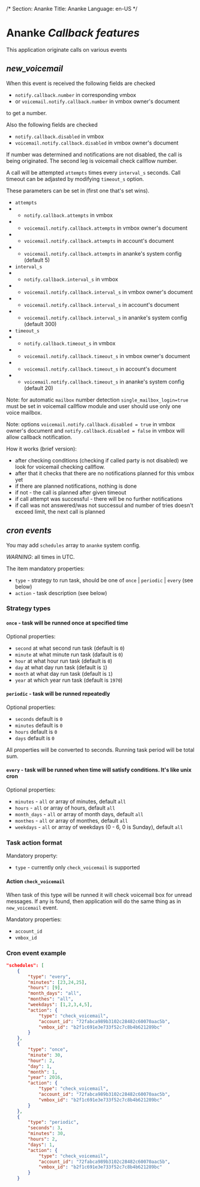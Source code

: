 /*
Section: Ananke
Title: Ananke
Language: en-US
*/

# Ananke *Callback features*

This application originate calls on various events

## *new_voicemail*

When this event is received the following fields are checked

* `notify.callback.number` in corresponding vmbox
* or `voicemail.notify.callback.number` in vmbox owner's document

to get a number.

Also the following fields are checked

* `notify.callback.disabled` in vmbox
* `voicemail.notify.callback.disabled` in vmbox owner's document

If number was determined and notifications are not disabled, the call is being originated. The second leg is voicemail check callflow number.

A call will be attempted `attempts` times every `interval_s` seconds. Call timeout can be adjasted by modifying `timeout_s` option.

These parameters can be set in (first one that's set wins).

* `attempts`
* * `notify.callback.attempts` in vmbox
* * `voicemail.notify.callback.attempts` in vmbox owner's document
* * `voicemail.notify.callback.attempts` in account's document
* * `voicemail.notify.callback.attempts` in ananke's system config (default 5)
* `interval_s`
* * `notify.callback.interval_s` in vmbox
* * `voicemail.notify.callback.interval_s` in vmbox owner's document
* * `voicemail.notify.callback.interval_s` in account's document
* * `voicemail.notify.callback.interval_s` in ananke's system config (default 300)
* `timeout_s`
* * `notify.callback.timeout_s` in vmbox
* * `voicemail.notify.callback.timeout_s` in vmbox owner's document
* * `voicemail.notify.callback.timeout_s` in account's document
* * `voicemail.notify.callback.timeout_s` in ananke's system config (default 20)

Note: for automatic `mailbox` number detection `single_mailbox_login=true` must be set in voicemail callflow module and user should use only one voice mailbox.

Note: options `voicemail.notify.callback.disabled = true` in vmbox owner's document and `notify.callback.disabled = false` in vmbox will allow callback notification.

How it works (brief version):
- after checking conditions (checking if called party is not disabled) we look for voicemail checking callflow.
- after that it checks that there are no notifications planned for this vmbox yet
- if there are planned notifications, nothing is done
- if not - the call is planned after given timeout
- if call attempt was successful - there will be no further notifications
- if call was not answered/was not successul and number of tries doesn't exceed limit, the next call is planned

## *cron events*

You may add `schedules` array to `ananke` system config.

*WARNING*: all times in UTC.

The item mandatory properties:

* `type` - strategy to run task, should be one of `once` | `periodic` | `every` (see below)
* `action` - task description (see below)

### Strategy types

#### `once` - task will be runned once at specified time

Optional properties:

* `second` at what second run task (default is `0`)
* `minute` at what minute run task (dafault is `0`)
* `hour` at what hour run task (default is `0`)
* `day` at what day run task (default is `1`)
* `month` at what day run task (default is `1`)
* `year` at which year run task (default is `1970`)

#### `periodic` - task will be runned repeatedly

Optional properties:

* `seconds` default is `0`
* `minutes` default is `0`
* `hours` default is `0`
* `days` default is `0`

All properties will be converted to seconds. Running task period will be total sum.

#### `every` - task will be runned when time will satisfy conditions. It's like unix cron

Optional properties:

* `minutes` - `all` or array of minutes, default `all`
* `hours` - `all` or array of hours, default `all`
* `month_days` - `all` or array of month days, default `all`
* `monthes` - `all` or array of monthes, default `all`
* `weekdays` - `all` or array of weekdays (0 - 6, 0 is Sunday), default `all`

### Task action format

Mandatory property:
* `type`  - currently only `check_voicemail` is supported

#### Action `check_voicemail`

When task of this type will be runned it will check voicemail box for unread messages.
If any is found, then application will do the same thing as in `new_voicemail` event.

Mandatory properties:
* `account_id`
* `vmbox_id`

### Cron event example

```json
"schedules": [
    {
        "type": "every",
        "minutes": [23,24,25],
        "hours": [9],
        "month_days": "all",
        "monthes": "all",
        "weekdays": [1,2,3,4,5],
        "action": {
            "type": "check_voicemail",
            "account_id": "72fabca989b3102c28482c60070aac5b",
            "vmbox_id": "b2f1c691e3e733f52c7c8b4b621289bc"
        }
    },
    {
        "type": "once",
        "minute": 30,
        "hour": 2,
        "day": 1,
        "month": 1,
        "year": 2016,
        "action": {
            "type": "check_voicemail",
            "account_id": "72fabca989b3102c28482c60070aac5b",
            "vmbox_id": "b2f1c691e3e733f52c7c8b4b621289bc"
        }
    },
    {
        "type": "periodic",
        "seconds": 3,
        "minutes": 30,
        "hours": 2,
        "days": 1,
        "action": {
            "type": "check_voicemail",
            "account_id": "72fabca989b3102c28482c60070aac5b",
            "vmbox_id": "b2f1c691e3e733f52c7c8b4b621289bc"
        }
    }
```
